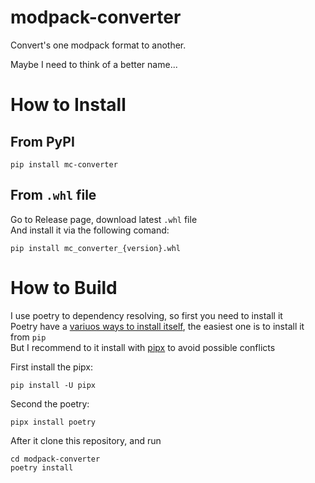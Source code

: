 # modpack-converter
Convert's one modpack format to another.

Maybe I need to think of a better name...

# How to Install

## From PyPI
```
pip install mc-converter
```
## From `.whl` file
Go to Release page, download latest `.whl` file \
 And install it via the following comand:
 ```
 pip install mc_converter_{version}.whl
 ```

# How to Build

I use poetry to dependency resolving, so first you need to install it \
Poetry have a [variuos ways to install itself](https://python-poetry.org/docs/#installation), the easiest one is to install it from `pip` \
But I recommend to it install with [pipx](https://github.com/pypa/pipx) to avoid possible conflicts

First install the pipx:
```
pip install -U pipx
```
Second the poetry:
```
pipx install poetry
```

After it clone this repository, and run 
```
cd modpack-converter
poetry install
```
